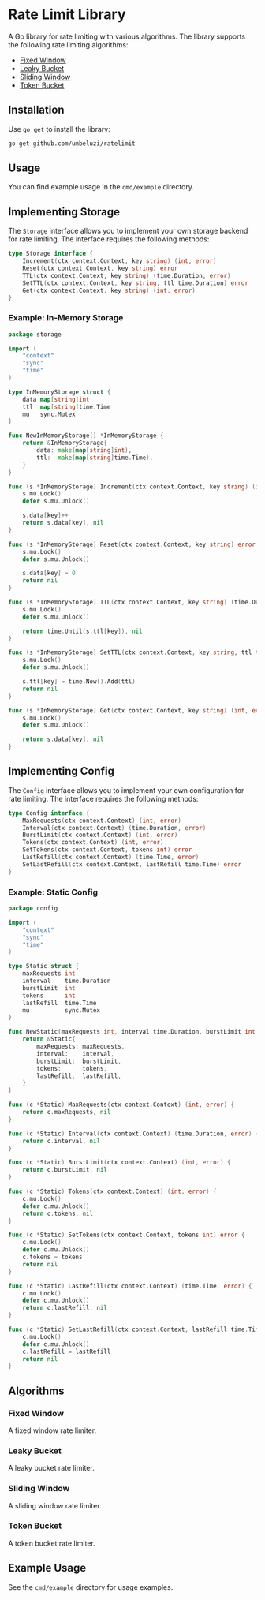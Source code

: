 # Rate Limit Library

A Go library for rate limiting with various algorithms. The library supports the following rate limiting algorithms:

- [Fixed Window](fixedwindow)
- [Leaky Bucket](leakybucket)
- [Sliding Window](slidingwindow)
- [Token Bucket](tokenbucket)

## Installation

Use `go get` to install the library:

```sh
go get github.com/umbeluzi/ratelimit
```

## Usage

You can find example usage in the `cmd/example` directory.

## Implementing Storage

The `Storage` interface allows you to implement your own storage backend for rate limiting. The interface requires the following methods:

```go
type Storage interface {
    Increment(ctx context.Context, key string) (int, error)
    Reset(ctx context.Context, key string) error
    TTL(ctx context.Context, key string) (time.Duration, error)
    SetTTL(ctx context.Context, key string, ttl time.Duration) error
    Get(ctx context.Context, key string) (int, error)
}
```

### Example: In-Memory Storage

```go
package storage

import (
    "context"
    "sync"
    "time"
)

type InMemoryStorage struct {
    data map[string]int
    ttl  map[string]time.Time
    mu   sync.Mutex
}

func NewInMemoryStorage() *InMemoryStorage {
    return &InMemoryStorage{
        data: make(map[string]int),
        ttl:  make(map[string]time.Time),
    }
}

func (s *InMemoryStorage) Increment(ctx context.Context, key string) (int, error) {
    s.mu.Lock()
    defer s.mu.Unlock()

    s.data[key]++
    return s.data[key], nil
}

func (s *InMemoryStorage) Reset(ctx context.Context, key string) error {
    s.mu.Lock()
    defer s.mu.Unlock()

    s.data[key] = 0
    return nil
}

func (s *InMemoryStorage) TTL(ctx context.Context, key string) (time.Duration, error) {
    s.mu.Lock()
    defer s.mu.Unlock()

    return time.Until(s.ttl[key]), nil
}

func (s *InMemoryStorage) SetTTL(ctx context.Context, key string, ttl time.Duration) error {
    s.mu.Lock()
    defer s.mu.Unlock()

    s.ttl[key] = time.Now().Add(ttl)
    return nil
}

func (s *InMemoryStorage) Get(ctx context.Context, key string) (int, error) {
    s.mu.Lock()
    defer s.mu.Unlock()

    return s.data[key], nil
}
```

## Implementing Config

The `Config` interface allows you to implement your own configuration for rate limiting. The interface requires the following methods:

```go
type Config interface {
    MaxRequests(ctx context.Context) (int, error)
    Interval(ctx context.Context) (time.Duration, error)
    BurstLimit(ctx context.Context) (int, error)
    Tokens(ctx context.Context) (int, error)
    SetTokens(ctx context.Context, tokens int) error
    LastRefill(ctx context.Context) (time.Time, error)
    SetLastRefill(ctx context.Context, lastRefill time.Time) error
}
```

### Example: Static Config

```go
package config

import (
    "context"
    "sync"
    "time"
)

type Static struct {
    maxRequests int
    interval    time.Duration
    burstLimit  int
    tokens      int
    lastRefill  time.Time
    mu          sync.Mutex
}

func NewStatic(maxRequests int, interval time.Duration, burstLimit int, tokens int, lastRefill time.Time) *Static {
    return &Static{
        maxRequests: maxRequests,
        interval:    interval,
        burstLimit:  burstLimit,
        tokens:      tokens,
        lastRefill:  lastRefill,
    }
}

func (c *Static) MaxRequests(ctx context.Context) (int, error) {
    return c.maxRequests, nil
}

func (c *Static) Interval(ctx context.Context) (time.Duration, error) {
    return c.interval, nil
}

func (c *Static) BurstLimit(ctx context.Context) (int, error) {
    return c.burstLimit, nil
}

func (c *Static) Tokens(ctx context.Context) (int, error) {
    c.mu.Lock()
    defer c.mu.Unlock()
    return c.tokens, nil
}

func (c *Static) SetTokens(ctx context.Context, tokens int) error {
    c.mu.Lock()
    defer c.mu.Unlock()
    c.tokens = tokens
    return nil
}

func (c *Static) LastRefill(ctx context.Context) (time.Time, error) {
    c.mu.Lock()
    defer c.mu.Unlock()
    return c.lastRefill, nil
}

func (c *Static) SetLastRefill(ctx context.Context, lastRefill time.Time) error {
    c.mu.Lock()
    defer c.mu.Unlock()
    c.lastRefill = lastRefill
    return nil
}
```

## Algorithms

### Fixed Window

A fixed window rate limiter.

### Leaky Bucket

A leaky bucket rate limiter.

### Sliding Window

A sliding window rate limiter.

### Token Bucket

A token bucket rate limiter.

## Example Usage

See the `cmd/example` directory for usage examples.
